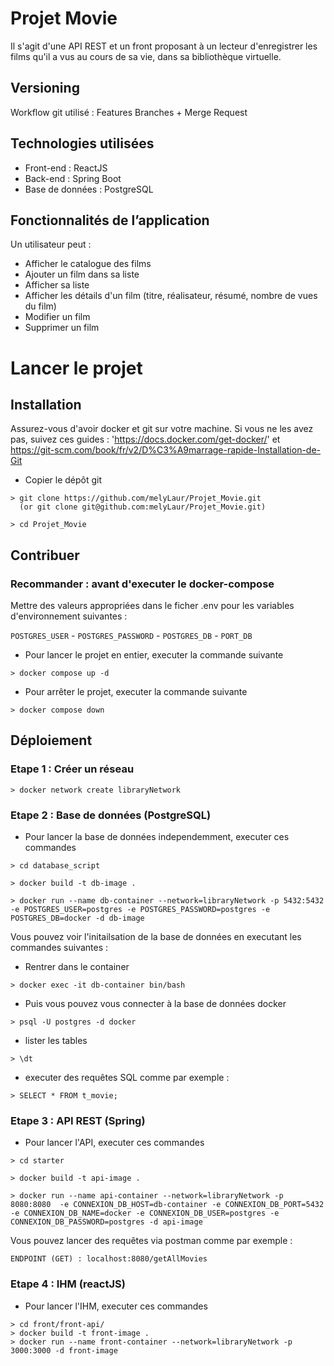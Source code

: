 # Projet Movie
Il s'agit d'une API REST et un front proposant à un lecteur d'enregistrer les films qu'il a vus au cours de sa vie,
dans sa bibliothèque virtuelle.

## Versioning
Workflow git utilisé : Features Branches + Merge Request

## Technologies utilisées

- Front-end : ReactJS
- Back-end : Spring Boot
- Base de données : PostgreSQL

## Fonctionnalités de l’application
Un utilisateur peut :

- Afficher le catalogue des films
- Ajouter un film dans sa liste
- Afficher sa liste
- Afficher les détails d'un film (titre, réalisateur, résumé, nombre de vues du film)
- Modifier un film
- Supprimer un film

# Lancer le projet

## Installation

Assurez-vous d'avoir docker et git sur votre machine.
Si vous ne les avez pas, suivez ces guides : 'https://docs.docker.com/get-docker/' et https://git-scm.com/book/fr/v2/D%C3%A9marrage-rapide-Installation-de-Git


- Copier le dépôt git
```
> git clone https://github.com/melyLaur/Projet_Movie.git
  (or git clone git@github.com:melyLaur/Projet_Movie.git)

> cd Projet_Movie
```


## Contribuer

### Recommander : avant d'executer le docker-compose

Mettre des valeurs appropriées dans le ficher .env pour les variables d'environnement suivantes :

`POSTGRES_USER` - `POSTGRES_PASSWORD` - `POSTGRES_DB` - `PORT_DB`

- Pour lancer le projet en entier, executer la commande suivante
```shell
> docker compose up -d
```
- Pour arrêter le projet, executer la commande suivante
```shell
> docker compose down
```

## Déploiement

### Etape 1 : Créer un réseau
```shell
> docker network create libraryNetwork

```

### Etape 2 : Base de données (PostgreSQL)
- Pour lancer la base de données independemment, executer ces commandes

```shell
> cd database_script

> docker build -t db-image .

> docker run --name db-container --network=libraryNetwork -p 5432:5432 -e POSTGRES_USER=postgres -e POSTGRES_PASSWORD=postgres -e POSTGRES_DB=docker -d db-image
```

Vous pouvez voir l'initailsation de la base de données en executant les commandes suivantes :

- Rentrer dans le container
```shell
> docker exec -it db-container bin/bash
```

- Puis vous pouvez vous connecter à la base de données docker
```shell
> psql -U postgres -d docker
```

- lister les tables
```shell
> \dt
```

- executer des requêtes SQL comme par exemple :
```shell
> SELECT * FROM t_movie;
```

### Etape 3 : API REST (Spring)
- Pour lancer l'API, executer ces commandes
```shell
> cd starter

> docker build -t api-image .

> docker run --name api-container --network=libraryNetwork -p 8080:8080  -e CONNEXION_DB_HOST=db-container -e CONNEXION_DB_PORT=5432 -e CONNEXION_DB_NAME=docker -e CONNEXION_DB_USER=postgres -e CONNEXION_DB_PASSWORD=postgres -d api-image
```

Vous pouvez lancer des requêtes via postman comme par exemple :
```
ENDPOINT (GET) : localhost:8080/getAllMovies
```

### Etape 4 : IHM (reactJS)
- Pour lancer l'IHM, executer ces commandes
```shell
> cd front/front-api/
> docker build -t front-image .
> docker run --name front-container --network=libraryNetwork -p 3000:3000 -d front-image
```